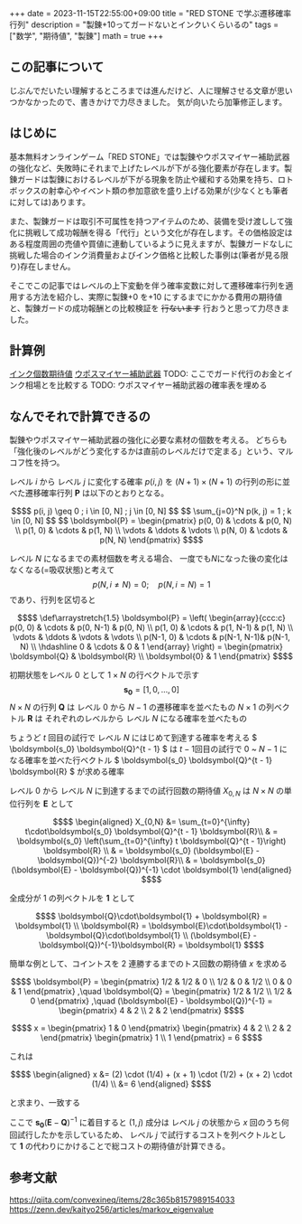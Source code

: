 +++
date = 2023-11-15T22:55:00+09:00
title = "RED STONE で学ぶ遷移確率行列"
description = "製錬+10ってガードないとインクいくらいるの"
tags = ["数学", "期待値", "製錬"]
math = true
+++

## この記事について

じぶんでだいたい理解するところまでは進んだけど、人に理解させる文章が思いつかなかったので、書きかけで力尽きました。
気が向いたら加筆修正します。

## はじめに

基本無料オンラインゲーム「RED STONE」では製錬やウポスマイヤー補助武器の強化など、失敗時にそれまで上げたレベルが下がる強化要素が存在します。製錬ガードは製錬におけるレベルが下がる現象を防止や緩和する効果を持ち、ロトボックスの射幸心やイベント類の参加意欲を盛り上げる効果が(少なくとも筆者に対しては)あります。

また、製錬ガードは取引不可属性を持つアイテムのため、装備を受け渡しして強化に挑戦して成功報酬を得る「代行」という文化が存在します。その価格設定はある程度周囲の売値や買値に連動しているように見えますが、製錬ガードなしに挑戦した場合のインク消費量およびインク価格と比較した事例は(筆者が見る限り)存在しません。

そこでこの記事ではレベルの上下変動を伴う確率変数に対して遷移確率行列を適用する方法を紹介し、実際に製錬+0 を+10 にするまでにかかる費用の期待値と、製錬ガードの成功報酬との比較検証を ~~行ないます~~ 行おうと思って力尽きました。

## 計算例

[インク個数期待値](https://docs.google.com/spreadsheets/d/1bAJnjhdBhMCJoQwvcbcNyPW8TR5ISX0mMa7CyICXKNE/edit?usp=sharing)
[ウポスマイヤー補助武器](https://docs.google.com/spreadsheets/d/1DFQC5y9aOIOHbV5sUNVHEVjcXb5wa5-kL8WmmtdOvWs/edit?usp=sharing)
TODO: ここでガード代行のお金とインク相場とを比較する
TODO: ウポスマイヤー補助武器の確率表を埋める

## なんでそれで計算できるの

製錬やウポスマイヤー補助武器の強化に必要な素材の個数を考える。
どちらも「強化後のレベルがどう変化するかは直前のレベルだけで定まる」という、マルコフ性を持つ。

レベル $i$ から レベル $j$ に変化する確率 $p(i, j)$ を $(N+1) \times (N+1)$ の行列の形に並べた遷移確率行列 $\boldsymbol{P}$ は以下のとおりとなる。

```math
$$ p(i, j) \geq 0 ; i \in [0, N] ; j \in [0, N] $$
$$ \sum_{j=0}^N p(k, j) = 1 ; k \in [0, N] $$

$$
\boldsymbol{P} =
\begin{pmatrix}
    p(0, 0) & \cdots & p(0, N) \\
    p(1, 0) & \cdots & p(1, N) \\
    \vdots  & \ddots & \vdots \\
    p(N, 0) & \cdots & p(N, N)
\end{pmatrix}
$$
```

レベル $N$ になるまでの素材個数を考える場合、
一度でも$N$になった後の変化はなくなる(=吸収状態)と考えて
$$p(N, i \neq N) = 0 ; \quad p(N, i = N) = 1 $$
であり、行列を区切ると

```math
$$
\def\arraystretch{1.5}
\boldsymbol{P} = \left(
\begin{array}{ccc:c}
    p(0, 0) & \cdots & p(0, N-1) & p(0, N) \\
    p(1, 0) & \cdots & p(1, N-1) & p(1, N) \\
    \vdots  & \ddots & \vdots & \vdots \\
    p(N-1, 0) & \cdots & p(N-1, N-1)& p(N-1, N) \\ \hdashline
    0 & \cdots & 0 & 1
\end{array} \right)
=
\begin{pmatrix}
    \boldsymbol{Q} & \boldsymbol{R} \\
    \boldsymbol{0} & 1
\end{pmatrix}
$$
```

初期状態をレベル 0 として $1 \times N$ の行ベクトルで示す
$$ \boldsymbol{s_0} = [1, 0, ..., 0] $$
$N \times N$ の行列 $\boldsymbol{Q}$ は レベル $0$ から $N-1$ の遷移確率を並べたもの
$N \times 1$ の列ベクトル $\boldsymbol{R}$ は それぞれのレベルから レベル $N$ になる確率を並べたもの

ちょうど $t$ 回目の試行で レベル $N$ にはじめて到達する確率を考える
$ \boldsymbol{s_0} \boldsymbol{Q}^{t - 1} $ は $t-1$回目の試行で $0$ ~ $N-1$ になる確率を並べた行ベクトル
$ \boldsymbol{s_0} \boldsymbol{Q}^{t - 1} \boldsymbol{R} $ が求める確率

レベル $0$ から レベル $N$ に到達するまでの試行回数の期待値 $X_{0,N}$ は $N \times N$ の単位行列を $\boldsymbol{E}$ として

```math
$$
\begin{aligned}
X_{0,N} &=
\sum_{t=0}^{\infty} t\cdot\boldsymbol{s_0} \boldsymbol{Q}^{t - 1} \boldsymbol{R}\\
& = \boldsymbol{s_0} \left(\sum_{t=0}^{\infty} t \boldsymbol{Q}^{t - 1}\right) \boldsymbol{R} \\
& = \boldsymbol{s_0} (\boldsymbol{E} - \boldsymbol{Q})^{-2} \boldsymbol{R}\\
& = \boldsymbol{s_0} (\boldsymbol{E} - \boldsymbol{Q})^{-1} \cdot \boldsymbol{1}
\end{aligned}
$$
```

全成分が $1$ の列ベクトルを $\boldsymbol{1}$ として

```math
$$
\boldsymbol{Q}\cdot\boldsymbol{1} + \boldsymbol{R} = \boldsymbol{1} \\
\boldsymbol{R} = \boldsymbol{E}\cdot\boldsymbol{1} - \boldsymbol{Q}\cdot\boldsymbol{1} \\
(\boldsymbol{E} - \boldsymbol{Q})^{-1}\boldsymbol{R} = \boldsymbol{1}
$$
```

簡単な例として、コイントスを 2 連勝するまでのトス回数の期待値 $x$ を求める

```math
$$
\boldsymbol{P} =
\begin{pmatrix}
    1/2 & 1/2 &   0 \\
    1/2 &   0 & 1/2 \\
      0 &   0 &   1
\end{pmatrix}
,\quad
\boldsymbol{Q} =
\begin{pmatrix}
    1/2 & 1/2 \\
    1/2 &   0
\end{pmatrix}
,\quad
(\boldsymbol{E} - \boldsymbol{Q})^{-1} =
\begin{pmatrix}
    4 & 2 \\
    2 & 2
\end{pmatrix}
$$
```

```math
$$
x =
\begin{pmatrix}
    1 & 0
\end{pmatrix}
\begin{pmatrix}
    4 & 2 \\
    2 & 2
\end{pmatrix}
\begin{pmatrix}
    1 \\
    1
\end{pmatrix}
= 6
$$
```

これは

```math
$$
\begin{aligned}
    x &= (2) \cdot (1/4) + (x + 1) \cdot (1/2) + (x + 2) \cdot (1/4) \\
    &= 6
\end{aligned}
$$
```

と求まり、一致する

ここで
$\boldsymbol{s_0} (\boldsymbol{E} - \boldsymbol{Q})^{-1}$ に着目すると $(1,j)$ 成分は レベル $j$ の状態から $x$ 回のうち何回試行したかを示しているため、
レベル $j$ で試行するコストを列ベクトルとして $\boldsymbol{1}$ の代わりにかけることで総コストの期待値が計算できる。

## 参考文献

https://qiita.com/convexineq/items/28c365b8157989154033
https://zenn.dev/kaityo256/articles/markov_eigenvalue
